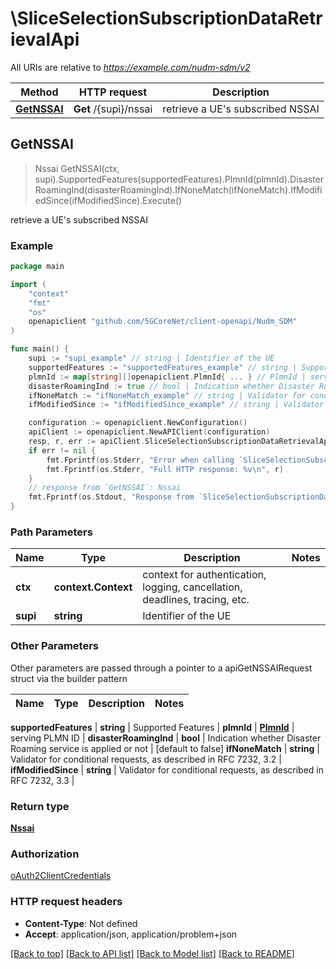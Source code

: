 # \SliceSelectionSubscriptionDataRetrievalApi

All URIs are relative to *https://example.com/nudm-sdm/v2*

Method | HTTP request | Description
------------- | ------------- | -------------
[**GetNSSAI**](SliceSelectionSubscriptionDataRetrievalApi.md#GetNSSAI) | **Get** /{supi}/nssai | retrieve a UE&#39;s subscribed NSSAI



## GetNSSAI

> Nssai GetNSSAI(ctx, supi).SupportedFeatures(supportedFeatures).PlmnId(plmnId).DisasterRoamingInd(disasterRoamingInd).IfNoneMatch(ifNoneMatch).IfModifiedSince(ifModifiedSince).Execute()

retrieve a UE's subscribed NSSAI

### Example

```go
package main

import (
    "context"
    "fmt"
    "os"
    openapiclient "github.com/5GCoreNet/client-openapi/Nudm_SDM"
)

func main() {
    supi := "supi_example" // string | Identifier of the UE
    supportedFeatures := "supportedFeatures_example" // string | Supported Features (optional)
    plmnId := map[string][]openapiclient.PlmnId{ ... } // PlmnId | serving PLMN ID (optional)
    disasterRoamingInd := true // bool | Indication whether Disaster Roaming service is applied or not (optional) (default to false)
    ifNoneMatch := "ifNoneMatch_example" // string | Validator for conditional requests, as described in RFC 7232, 3.2 (optional)
    ifModifiedSince := "ifModifiedSince_example" // string | Validator for conditional requests, as described in RFC 7232, 3.3 (optional)

    configuration := openapiclient.NewConfiguration()
    apiClient := openapiclient.NewAPIClient(configuration)
    resp, r, err := apiClient.SliceSelectionSubscriptionDataRetrievalApi.GetNSSAI(context.Background(), supi).SupportedFeatures(supportedFeatures).PlmnId(plmnId).DisasterRoamingInd(disasterRoamingInd).IfNoneMatch(ifNoneMatch).IfModifiedSince(ifModifiedSince).Execute()
    if err != nil {
        fmt.Fprintf(os.Stderr, "Error when calling `SliceSelectionSubscriptionDataRetrievalApi.GetNSSAI``: %v\n", err)
        fmt.Fprintf(os.Stderr, "Full HTTP response: %v\n", r)
    }
    // response from `GetNSSAI`: Nssai
    fmt.Fprintf(os.Stdout, "Response from `SliceSelectionSubscriptionDataRetrievalApi.GetNSSAI`: %v\n", resp)
}
```

### Path Parameters


Name | Type | Description  | Notes
------------- | ------------- | ------------- | -------------
**ctx** | **context.Context** | context for authentication, logging, cancellation, deadlines, tracing, etc.
**supi** | **string** | Identifier of the UE | 

### Other Parameters

Other parameters are passed through a pointer to a apiGetNSSAIRequest struct via the builder pattern


Name | Type | Description  | Notes
------------- | ------------- | ------------- | -------------

 **supportedFeatures** | **string** | Supported Features | 
 **plmnId** | [**PlmnId**](PlmnId.md) | serving PLMN ID | 
 **disasterRoamingInd** | **bool** | Indication whether Disaster Roaming service is applied or not | [default to false]
 **ifNoneMatch** | **string** | Validator for conditional requests, as described in RFC 7232, 3.2 | 
 **ifModifiedSince** | **string** | Validator for conditional requests, as described in RFC 7232, 3.3 | 

### Return type

[**Nssai**](Nssai.md)

### Authorization

[oAuth2ClientCredentials](../README.md#oAuth2ClientCredentials)

### HTTP request headers

- **Content-Type**: Not defined
- **Accept**: application/json, application/problem+json

[[Back to top]](#) [[Back to API list]](../README.md#documentation-for-api-endpoints)
[[Back to Model list]](../README.md#documentation-for-models)
[[Back to README]](../README.md)

